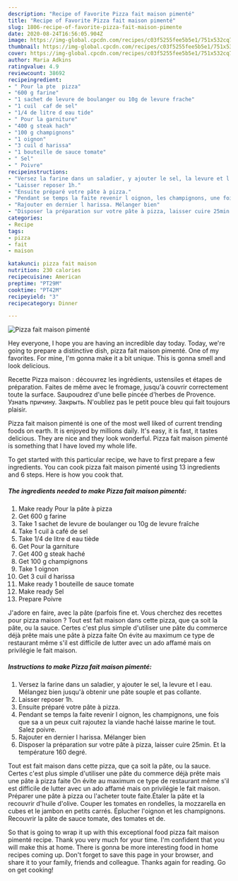 ```yaml
---
description: "Recipe of Favorite Pizza fait maison pimenté"
title: "Recipe of Favorite Pizza fait maison pimenté"
slug: 1806-recipe-of-favorite-pizza-fait-maison-pimente
date: 2020-08-24T16:56:05.904Z
image: https://img-global.cpcdn.com/recipes/c03f5255fee5b5e1/751x532cq70/pizza-fait-maison-pimente-photo-principale-de-la-recette.jpg
thumbnail: https://img-global.cpcdn.com/recipes/c03f5255fee5b5e1/751x532cq70/pizza-fait-maison-pimente-photo-principale-de-la-recette.jpg
cover: https://img-global.cpcdn.com/recipes/c03f5255fee5b5e1/751x532cq70/pizza-fait-maison-pimente-photo-principale-de-la-recette.jpg
author: Maria Adkins
ratingvalue: 4.9
reviewcount: 38692
recipeingredient:
- " Pour la pte  pizza"
- "600 g farine"
- "1 sachet de levure de boulanger ou 10g de levure frache"
- "1 cuil  caf de sel"
- "1/4 de litre d eau tide"
- " Pour la garniture"
- "400 g steak hach"
- "100 g champignons"
- "1 oignon"
- "3 cuil d harissa"
- "1 bouteille de sauce tomate"
- " Sel"
- " Poivre"
recipeinstructions:
- "Versez la farine dans un saladier, y ajouter le sel, la levure et l eau. Mélangez bien jusqu&#39;à obtenir une pâte souple et pas collante."
- "Laisser reposer 1h."
- "Ensuite préparé votre pâte à pizza."
- "Pendant se temps la faite revenir l oignon, les champignons, une fois que sa a un peux cuit rajoutez la viande haché laisse marine le tout. Salez poivre."
- "Rajouter en dernier l harissa. Mélanger bien"
- "Disposer la préparation sur votre pâte à pizza, laisser cuire 25min. Et la température 160 degré."
categories:
- Recipe
tags:
- pizza
- fait
- maison

katakunci: pizza fait maison 
nutrition: 230 calories
recipecuisine: American
preptime: "PT29M"
cooktime: "PT42M"
recipeyield: "3"
recipecategory: Dinner

---
```



![Pizza fait maison pimenté](https://img-global.cpcdn.com/recipes/c03f5255fee5b5e1/751x532cq70/pizza-fait-maison-pimente-photo-principale-de-la-recette.jpg)

Hey everyone, I hope you are having an incredible day today. Today, we're going to prepare a distinctive dish, pizza fait maison pimenté. One of my favorites. For mine, I'm gonna make it a bit unique. This is gonna smell and look delicious.

Recette Pizza maison : découvrez les ingrédients, ustensiles et étapes de préparation. Faites de même avec le fromage, jusqu&#39;à couvrir correctement toute la surface. Saupoudrez d&#39;une belle pincée d&#39;herbes de Provence. Узнать причину. Закрыть. N&#39;oubliez pas le petit pouce bleu qui fait toujours plaisir.

Pizza fait maison pimenté is one of the most well liked of current trending foods on earth. It is enjoyed by millions daily. It's easy, it is fast, it tastes delicious. They are nice and they look wonderful. Pizza fait maison pimenté is something that I have loved my whole life.


To get started with this particular recipe, we have to first prepare a few ingredients. You can cook pizza fait maison pimenté using 13 ingredients and 6 steps. Here is how you cook that.

<!--inarticleads1-->

##### The ingredients needed to make Pizza fait maison pimenté:

1. Make ready  Pour la pâte à pizza
1. Get 600 g farine
1. Take 1 sachet de levure de boulanger ou 10g de levure fraîche
1. Take 1 cuil à café de sel
1. Take 1/4 de litre d eau tiède
1. Get  Pour la garniture
1. Get 400 g steak haché
1. Get 100 g champignons
1. Take 1 oignon
1. Get 3 cuil d harissa
1. Make ready 1 bouteille de sauce tomate
1. Make ready  Sel
1. Prepare  Poivre


J&#39;adore en faire, avec la pâte (parfois fine et. Vous cherchez des recettes pour pizza maison ? Tout est fait maison dans cette pizza, que ça soit la pâte, ou la sauce. Certes c&#39;est plus simple d&#39;utiliser une pâte du commerce déjà prête mais une pâte à pizza faite On évite au maximum ce type de restaurant même s&#39;il est difficile de lutter avec un ado affamé mais on privilégie le fait maison. 

<!--inarticleads2-->

##### Instructions to make Pizza fait maison pimenté:

1. Versez la farine dans un saladier, y ajouter le sel, la levure et l eau. Mélangez bien jusqu&#39;à obtenir une pâte souple et pas collante.
1. Laisser reposer 1h.
1. Ensuite préparé votre pâte à pizza.
1. Pendant se temps la faite revenir l oignon, les champignons, une fois que sa a un peux cuit rajoutez la viande haché laisse marine le tout. Salez poivre.
1. Rajouter en dernier l harissa. Mélanger bien
1. Disposer la préparation sur votre pâte à pizza, laisser cuire 25min. Et la température 160 degré.


Tout est fait maison dans cette pizza, que ça soit la pâte, ou la sauce. Certes c&#39;est plus simple d&#39;utiliser une pâte du commerce déjà prête mais une pâte à pizza faite On évite au maximum ce type de restaurant même s&#39;il est difficile de lutter avec un ado affamé mais on privilégie le fait maison. Préparer une pâte à pizza ou l&#39;acheter toute faite.Étaler la pâte et la recouvrir d&#39;huile d&#39;olive. Couper les tomates en rondelles, la mozzarella en cubes et le jambon en petits carrés. Éplucher l&#39;oignon et les champignons. Recouvrir la pâte de sauce tomate, des tomates et de. 

So that is going to wrap it up with this exceptional food pizza fait maison pimenté recipe. Thank you very much for your time. I'm confident that you will make this at home. There is gonna be more interesting food in home recipes coming up. Don't forget to save this page in your browser, and share it to your family, friends and colleague. Thanks again for reading. Go on get cooking!

